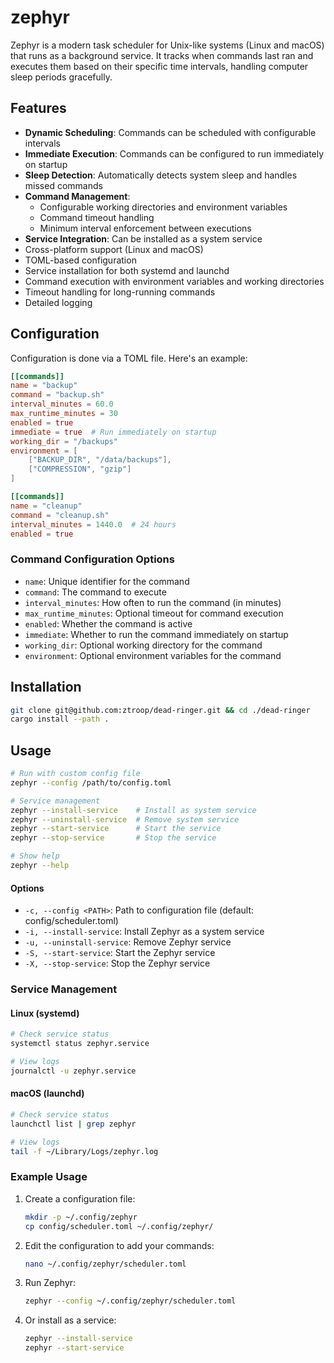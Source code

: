 # zephyr

Zephyr is a modern task scheduler for Unix-like systems (Linux and macOS) that runs as a background service. It tracks when commands last ran and executes them based on their specific time intervals, handling computer sleep periods gracefully.

## Features

- **Dynamic Scheduling**: Commands can be scheduled with configurable intervals
- **Immediate Execution**: Commands can be configured to run immediately on startup
- **Sleep Detection**: Automatically detects system sleep and handles missed commands
- **Command Management**:
  - Configurable working directories and environment variables
  - Command timeout handling
  - Minimum interval enforcement between executions
- **Service Integration**: Can be installed as a system service
- Cross-platform support (Linux and macOS)
- TOML-based configuration
- Service installation for both systemd and launchd
- Command execution with environment variables and working directories
- Timeout handling for long-running commands
- Detailed logging

## Configuration

Configuration is done via a TOML file. Here's an example:

```toml
[[commands]]
name = "backup"
command = "backup.sh"
interval_minutes = 60.0
max_runtime_minutes = 30
enabled = true
immediate = true  # Run immediately on startup
working_dir = "/backups"
environment = [
    ["BACKUP_DIR", "/data/backups"],
    ["COMPRESSION", "gzip"]
]

[[commands]]
name = "cleanup"
command = "cleanup.sh"
interval_minutes = 1440.0  # 24 hours
enabled = true
```

### Command Configuration Options

- `name`: Unique identifier for the command
- `command`: The command to execute
- `interval_minutes`: How often to run the command (in minutes)
- `max_runtime_minutes`: Optional timeout for command execution
- `enabled`: Whether the command is active
- `immediate`: Whether to run the command immediately on startup
- `working_dir`: Optional working directory for the command
- `environment`: Optional environment variables for the command

## Installation

```sh
git clone git@github.com:ztroop/dead-ringer.git && cd ./dead-ringer
cargo install --path .
```

## Usage

```bash
# Run with custom config file
zephyr --config /path/to/config.toml

# Service management
zephyr --install-service    # Install as system service
zephyr --uninstall-service  # Remove system service
zephyr --start-service      # Start the service
zephyr --stop-service       # Stop the service

# Show help
zephyr --help
```

#### Options

- `-c, --config <PATH>`: Path to configuration file (default: config/scheduler.toml)
- `-i, --install-service`: Install Zephyr as a system service
- `-u, --uninstall-service`: Remove Zephyr service
- `-S, --start-service`: Start the Zephyr service
- `-X, --stop-service`: Stop the Zephyr service

### Service Management

#### Linux (systemd)

```bash
# Check service status
systemctl status zephyr.service

# View logs
journalctl -u zephyr.service
```

#### macOS (launchd)

```bash
# Check service status
launchctl list | grep zephyr

# View logs
tail -f ~/Library/Logs/zephyr.log
```

### Example Usage

1. Create a configuration file:

   ```bash
   mkdir -p ~/.config/zephyr
   cp config/scheduler.toml ~/.config/zephyr/
   ```

2. Edit the configuration to add your commands:

   ```bash
   nano ~/.config/zephyr/scheduler.toml
   ```

3. Run Zephyr:

   ```bash
   zephyr --config ~/.config/zephyr/scheduler.toml
   ```

4. Or install as a service:
   ```bash
   zephyr --install-service
   zephyr --start-service
   ```
